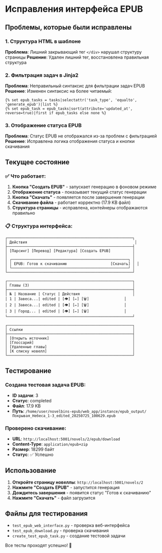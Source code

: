 # Исправления интерфейса EPUB

## Проблемы, которые были исправлены

### 1. Структура HTML в шаблоне
**Проблема**: Лишний закрывающий тег `</div>` нарушал структуру страницы
**Решение**: Удален лишний тег, восстановлена правильная структура

### 2. Фильтрация задач в Jinja2
**Проблема**: Неправильный синтаксис для фильтрации задач EPUB
**Решение**: Изменен синтаксис на более читаемый:
```jinja2
{% set epub_tasks = tasks|selectattr('task_type', 'equalto', 'generate_epub')|list %}
{% set epub_task = epub_tasks|sort(attribute='updated_at', reverse=true)|first if epub_tasks else none %}
```

### 3. Отображение статуса EPUB
**Проблема**: Статус EPUB не отображался из-за проблем с фильтрацией
**Решение**: Исправлена логика отображения статуса и кнопки скачивания

## Текущее состояние

### ✅ Что работает:
1. **Кнопка "Создать EPUB"** - запускает генерацию в фоновом режиме
2. **Отображение статуса** - показывает текущий статус генерации
3. **Кнопка "Скачать"** - появляется после завершения генерации
4. **Скачивание файла** - работает корректно (17.9 KB файл)
5. **Структура страницы** - исправлена, контейнеры отображаются правильно

### 📋 Структура интерфейса:
```
┌─────────────────────────────────────────────────────────┐
│ Действия                                                 │
├─────────────────────────────────────────────────────────┤
│ [Парсинг] [Перевод] [Редактура] [Создать EPUB]          │
│                                                         │
│ ┌─────────────────────────────────────────────────────┐ │
│ │ EPUB: Готов к скачиванию                    [Скачать] │ │
│ └─────────────────────────────────────────────────────┘ │
└─────────────────────────────────────────────────────────┘

┌─────────────────────────────────────────────────────────┐
│ Главы (3)                                               │
├─────────────────────────────────────────────────────────┤
│ № | Название | Статус | Действия                        │
│ 1 | Завеса...| edited | [👁️] [✏️] [🗑️]                │
│ 2 | Завеса...| edited | [👁️] [✏️] [🗑️]                │
│ 3 | Город... | edited | [👁️] [✏️] [🗑️]                │
└─────────────────────────────────────────────────────────┘

┌─────────────────────────────────────────────────────────┐
│ Ссылки                                                  │
├─────────────────────────────────────────────────────────┤
│ [Открыть источник]                                      │
│ [Глоссарий]                                             │
│ [Удаленные главы]                                       │
│ [К списку новелл]                                       │
└─────────────────────────────────────────────────────────┘
```

## Тестирование

### Создана тестовая задача EPUB:
- **ID задачи**: 3
- **Статус**: completed
- **Файл**: 17.9 KB
- **Путь**: `/home/user/novelbins-epub/web_app/instance/epub_output/Покрывая_Небеса_1-3_edited_20250725_100629.epub`

### Проверено скачивание:
- **URL**: `http://localhost:5001/novels/2/epub/download`
- **Content-Type**: `application/epub+zip`
- **Размер**: 18299 байт
- **Статус**: ✅ Успешно

## Использование

1. **Откройте страницу новеллы**: `http://localhost:5001/novels/2`
2. **Нажмите "Создать EPUB"** - запустится генерация
3. **Дождитесь завершения** - появится статус "Готов к скачиванию"
4. **Нажмите "Скачать"** - файл загрузится

## Файлы для тестирования

- `test_epub_web_interface.py` - проверка веб-интерфейса
- `test_epub_download.py` - проверка скачивания
- `create_test_epub_task.py` - создание тестовой задачи

Все тесты проходят успешно! 🎉 